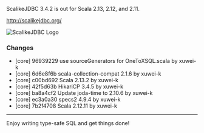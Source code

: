 ScalikeJDBC 3.4.2 is out for Scala 2.13, 2.12, and 2.11.

http://scalikejdbc.org/

![ScalikeJDBC Logo](http://scalikejdbc.org/images/logo.png)

### Changes

- [core] 96939229 use sourceGenerators for OneToXSQL.scala by xuwei-k
- [core] 6d6e8f6b scala-collection-compat 2.1.6 by xuwei-k
- [core] c00bd692 Scala 2.13.2 by xuwei-k
- [core] 42f5d63b HikariCP 3.4.5 by xuwei-k
- [core] ba8a4cf2 Update joda-time to 2.10.6 by xuwei-k
- [core] ec3a0a30 specs2 4.9.4 by xuwei-k
- [core] 7b2f4708 Scala 2.12.11 by xuwei-k

---

Enjoy writing type-safe SQL and get things done!

